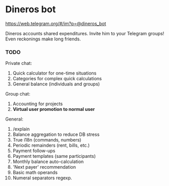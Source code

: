 # Dineros bot

https://web.telegram.org/#/im?p=@dineros_bot

Dineros accounts shared expenditures.
Invite him to your Telegram groups!
Even reckonings make long friends.

### TODO
Private chat:
1. Quick calculator for one-time situations
2. Categories for complex quick calculations
3. General balance (individuals and groups)

Group chat:
1. Accounting for projects
2. **Virtual user promotion to normal user**

General:
1. /explain
2. Balance aggregation to reduce DB stress
3. True i18n (commands, numbers)
4. Periodic remainders (rent, bills, etc.)
5. Payment follow-ups
6. Payment templates (same participants)
7. Monthly balance auto-calculation
8. 'Next payer' recommendation
9. Basic math operands
10. Numeral separators regexp.
